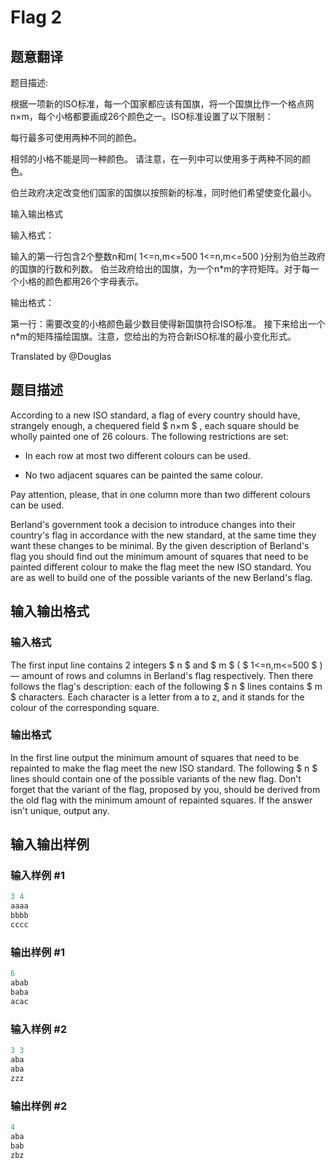 # Flag 2

## 题意翻译

题目描述:

根据一项新的ISO标准，每一个国家都应该有国旗，将一个国旗比作一个格点网n×m，每个小格都要画成26个颜色之一。ISO标准设置了以下限制：

每行最多可使用两种不同的颜色。

相邻的小格不能是同一种颜色。 请注意，在一列中可以使用多于两种不同的颜色。

伯兰政府决定改变他们国家的国旗以按照新的标准，同时他们希望使变化最小。

输入输出格式

输入格式：

输入的第一行包含2个整数n和m( 1<=n,m<=500 1<=n,m<=500 )分别为伯兰政府的国旗的行数和列数。 伯兰政府给出的国旗，为一个n*m的字符矩阵。对于每一个小格的颜色都用26个字母表示。

输出格式：

第一行：需要改变的小格颜色最少数目使得新国旗符合ISO标准。 接下来给出一个n*m的矩阵描绘国旗。注意，您给出的为符合新ISO标准的最小变化形式。

Translated by @Douglas 

## 题目描述

According to a new ISO standard, a flag of every country should have, strangely enough, a chequered field $ n×m $ , each square should be wholly painted one of 26 colours. The following restrictions are set:

- In each row at most two different colours can be used.

- No two adjacent squares can be painted the same colour.

Pay attention, please, that in one column more than two different colours can be used.

Berland's government took a decision to introduce changes into their country's flag in accordance with the new standard, at the same time they want these changes to be minimal. By the given description of Berland's flag you should find out the minimum amount of squares that need to be painted different colour to make the flag meet the new ISO standard. You are as well to build one of the possible variants of the new Berland's flag.

## 输入输出格式

### 输入格式

The first input line contains 2 integers $ n $ and $ m $ ( $ 1<=n,m<=500 $ ) — amount of rows and columns in Berland's flag respectively. Then there follows the flag's description: each of the following $ n $ lines contains $ m $ characters. Each character is a letter from a to z, and it stands for the colour of the corresponding square.

### 输出格式

In the first line output the minimum amount of squares that need to be repainted to make the flag meet the new ISO standard. The following $ n $ lines should contain one of the possible variants of the new flag. Don't forget that the variant of the flag, proposed by you, should be derived from the old flag with the minimum amount of repainted squares. If the answer isn't unique, output any.

## 输入输出样例

### 输入样例 #1

```cpp
3 4
aaaa
bbbb
cccc

```
### 输出样例 #1

```cpp
6
abab
baba
acac

```
### 输入样例 #2

```cpp
3 3
aba
aba
zzz

```
### 输出样例 #2

```cpp
4
aba
bab
zbz

```
